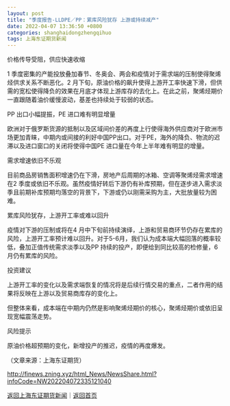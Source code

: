```yaml
---
layout: post
title: "季度报告-LLDPE／PP：累库风险犹存 上游或持续减产"
date: 2022-04-07 13:36:50 +0800
categories: shanghaidongzhengqihuo
tags: 上海东证期货新闻
---
```

<p>价格传导受阻，供应快速收缩</p><p>1 季度密集的产能投放叠加春节、冬奥会、两会和疫情对于需求端的压制使得聚烯烃供求关系不断恶化。2 月下旬，原油价格的飙升使得上游开工率快速下滑，但供需的宽松使得降负的效果在月底才体现上游库存的去化上。在此之前，聚烯烃期价一直跟随着油价缓慢波动，基差也持续处于较弱的状态。</p><p>PP 出口小幅提振，PE 进口难有明显增量</p><p>欧洲对于俄罗斯货源的抵制以及区域间价差的再度上行使得海外供应商对于欧洲市场更加青睐，中期内或间接的利好中国PP出口。对于PE，海外的降负、物流的迟滞以及进口窗口的关闭将使得中国PE 进口量在今年上半年难有明显的增量。</p><p>需求增速依旧不乐观</p><p>目前商品房销售面积增速仍在下滑，房地产后周期的冰箱、空调等聚烯烃需求增速在2 季度或依旧不乐观。虽然疫情好转后下游仍有补库预期，但在逐步进入需求淡季且前期补库预期均落空的背景下，下游或仍以刚需采购为主，大批放量较为困难。</p><p>累库风险犹存，上游开工率或难以回升</p><p>疫情对下游的压制或将在4 月中下旬前持续演绎，上游和贸易商环节仍存在累库的风险，上游开工率预计难以回升。对于5-6月，我们认为成本端大幅回落的概率较低，叠加正值传统需求淡季以及PP 持续的投产，即便给到同比较高的检修量，6 月仍有累库的风险。</p><p>投资建议</p><p>上游开工率的变化以及需求端恢复的情况将是后续行情交易的重点，二者作用的结果将反映在上游以及贸易商库存的变化上。</p><p>但整体来看，成本端在中期内仍然是影响聚烯烃期价的核心，聚烯烃期价或依旧呈现宽幅震荡走势。</p><p>风险提示</p><p>原油价格超预期的变化，新增投产的推迟，疫情的再度爆发。</p><p class="em_media">（文章来源：上海东证期货）</p>

<http://finews.zning.xyz/html_News/NewsShare.html?infoCode=NW202204072335121040>

[返回上海东证期货新闻](//finews.withounder.com/category/shanghaidongzhengqihuo.html)｜[返回首页](//finews.withounder.com/)